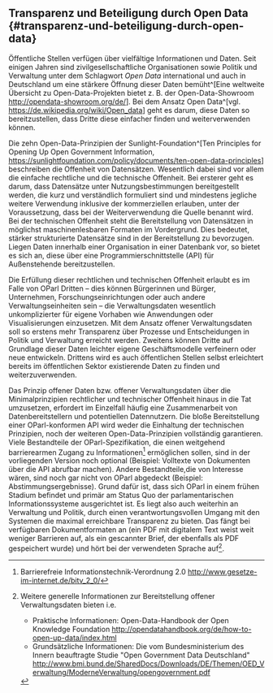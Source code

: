 ## Transparenz und Beteiligung durch Open Data {#transparenz-und-beteiligung-durch-open-data}

Öffentliche Stellen verfügen über vielfältige Informationen und Daten. Seit einigen
Jahren sind zivilgesellschaftliche Organisationen sowie Politik und Verwaltung unter
dem Schlagwort *Open Data* international und auch in Deutschland um eine stärkere Öffnung dieser Daten bemüht^[Eine weltweite Übersicht zu
Open-Data-Projekten bietet z. B. der Open-Data-Showroom <http://opendata-showroom.org/de/>].
Bei dem Ansatz Open Data^[vgl. <https://de.wikipedia.org/wiki/Open_data>] geht es
darum, diese Daten so bereitzustellen, dass Dritte diese einfacher finden und
weiterverwenden können.

Die zehn Open-Data-Prinzipien der Sunlight-Foundation^[Ten
Principles for Opening Up Open Government Information,
<https://sunlightfoundation.com/policy/documents/ten-open-data-principles>] beschreiben
die Offenheit von Datensätzen. Wesentlich dabei sind vor allem die einfache rechtliche
und die technische Offenheit. Bei ersterer geht es darum, dass Datensätze unter
Nutzungsbestimmungen bereitgestellt werden, die kurz und verständlich formuliert
sind und mindestens jegliche weitere Verwendung inklusive der kommerziellen erlauben,
unter der Voraussetzung, dass bei der Weiterverwendung die Quelle benannt wird. Bei
der technischen Offenheit steht die Bereitstellung von Datensätzen in möglichst
maschinenlesbaren Formaten im Vordergrund. Dies bedeutet, stärker strukturierte
Datensätze sind in der Bereitstellung zu bevorzugen. Liegen Daten innerhalb einer
Organisation in einer Datenbank vor, so bietet es sich an, diese
über eine Programmierschnittstelle (API) für Außenstehende bereitzustellen.

Die Erfüllung dieser rechtlichen und technischen Offenheit erlaubt es im
Falle von OParl Dritten – dies können Bürgerinnen und Bürger, Unternehmen,
Forschungseinrichtungen oder auch andere Verwaltungseinheiten sein –
die Verwaltungsdaten wesentlich unkomplizierter für eigene Vorhaben wie
Anwendungen oder Visualisierungen einzusetzen. Mit dem Ansatz offener
Verwaltungsdaten soll so erstens mehr Transparenz über Prozesse und
Entscheidungen in Politik und Verwaltung erreicht werden. Zweitens können
Dritte auf Grundlage dieser Daten leichter eigene Geschäftsmodelle verfeinern
oder neue entwickeln. Drittens wird es auch öffentlichen Stellen selbst
erleichtert bereits im öffentlichen Sektor existierende Daten zu finden und
weiterzuverwenden.

Das Prinzip offener Daten bzw. offener Verwaltungsdaten über die
Minimalprinzipien rechtlicher und technischer Offenheit hinaus in die Tat
umzusetzen, erfordert im Einzelfall häufig eine Zusammenarbeit von
Datenbereitstellern und potentiellen Datennutzern. Die bloße Bereitstellung
einer OParl-konformen API wird weder die
Einhaltung der technischen Prinzipien, noch der weiteren Open-Data-Prinzipien vollständig
garantieren. Viele Bestandteile der OParl-Spezifikation, die einen weitgehend
barrierearmen Zugang zu Informationen[^1] ermöglichen sollen, sind in der
vorliegenden Version noch optional (Beispiel: Volltexte von Dokumenten über
die API abrufbar machen). Andere Bestandteile,die von Interesse wären, sind
noch gar nicht von OParl abgedeckt (Beispiel: Abstimmungsergebnisse).
Grund dafür ist, dass sich OParl in einem frühen Stadium befindet und primär am Status Quo der
parlamentarischen Informationssysteme ausgerichtet ist. Es liegt also auch weiterhin an
Verwaltung und Politik, durch einen verantwortungsvollen Umgang mit den Systemen die
maximal erreichbare Transparenz zu bieten. Das fängt bei verfügbaren Dokumentformaten an
(ein PDF mit digitalem Text weist weit weniger Barrieren auf, als ein gescannter Brief,
der ebenfalls als PDF gespeichert wurde) und hört bei der verwendeten Sprache auf[^2].

[^1]: Barrierefreie Informationstechnik-Verordnung 2.0 <http://www.gesetze-im-internet.de/bitv_2_0/>

[^2]: Weitere generelle Informationen zur Bereitstellung offener Verwaltungsdaten bieten
i.e.

    * Praktische Informationen: Open-Data-Handbook der Open Knowledge Foundation <http://opendatahandbook.org/de/how-to-open-up-data/index.html>
    * Grundsätzliche Informationen: Die vom Bundesministerium des Innern beauftragte Studie "Open Government Data Deutschland" <http://www.bmi.bund.de/SharedDocs/Downloads/DE/Themen/OED_Verwaltung/ModerneVerwaltung/opengovernment.pdf>
